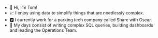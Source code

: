 - 👋 Hi, I’m Tom!
- 📈 I enjoy using data to simplify things that are needlessly complex.
- 🅿 I currently work for a parking tech company called Share with Oscar.
- 🎯 My days consist of writing complex SQL queries, building dashboards and leading the Operations Team. 

<!---
tom-stannard/tom-stannard is a ✨ special ✨ repository because its `README.md` (this file) appears on your GitHub profile.
You can click the Preview link to take a look at your changes.
--->
